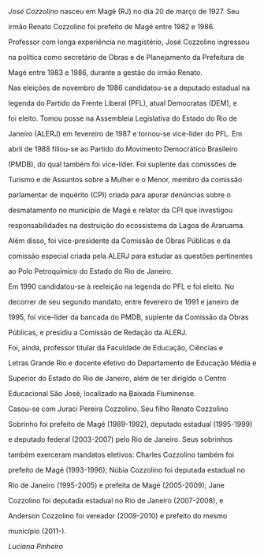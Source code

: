 

*José Cozzolino* nasceu em Magé (RJ) no dia 20 de março de 1927. Seu

irmão Renato Cozzolino foi prefeito de Magé entre 1982 e 1986.



Professor com longa experiência no magistério, José Cozzolino ingressou

na política como secretário de Obras e de Planejamento da Prefeitura de

Magé entre 1983 e 1986, durante a gestão do irmão Renato.



Nas eleições de novembro de 1986 candidatou-se a deputado estadual na

legenda do Partido da Frente Liberal (PFL), atual Democratas (DEM), e

foi eleito. Tomou posse na Assembleia Legislativa do Estado do Rio de

Janeiro (ALERJ) em fevereiro de 1987 e tornou-se vice-líder do PFL. Em

abril de 1988 filiou-se ao Partido do Movimento Democrático Brasileiro

(PMDB), do qual também foi vice-líder. Foi suplente das comissões de

Turismo e de Assuntos sobre a Mulher e o Menor, membro da comissão

parlamentar de inquérito (CPI) criada para apurar denúncias sobre o

desmatamento no município de Magé e relator da CPI que investigou

responsabilidades na destruição do ecossistema da Lagoa de Araruama.

Além disso, foi vice-presidente da Comissão de Obras Públicas e da

comissão especial criada pela ALERJ para estudar as questões pertinentes

ao Polo Petroquímico do Estado do Rio de Janeiro.



Em 1990 candidatou-se à reeleição na legenda do PFL e foi eleito. No

decorrer de seu segundo mandato, entre fevereiro de 1991 e janeiro de

1995, foi vice-líder da bancada do PMDB, suplente da Comissão da Obras

Públicas, e presidiu a Comissão de Redação da ALERJ.



Foi, ainda, professor titular da Faculdade de Educação, Ciências e

Letras Grande Rio e docente efetivo do Departamento de Educação Média e

Superior do Estado do Rio de Janeiro, além de ter dirigido o Centro

Educacional São José, localizado na Baixada Fluminense.



Casou-se com Juraci Pereira Cozzolino. Seu filho Renato Cozzolino

Sobrinho foi prefeito de Magé (1989-1992), deputado estadual (1995-1999)

e deputado federal (2003-2007) pelo Rio de Janeiro. Seus sobrinhos

também exerceram mandatos eletivos: Charles Cozzolino também foi

prefeito de Magé (1993-1996); Núbia Cozzolino foi deputada estadual no

Rio de Janeiro (1995-2005) e prefeita de Magé (2005-2009); Jane

Cozzolino foi deputada estadual no Rio de Janeiro (2007-2008), e

Anderson Cozzolino foi vereador (2009-2010) e prefeito do mesmo

município (2011-).



*Luciana Pinheiro*



